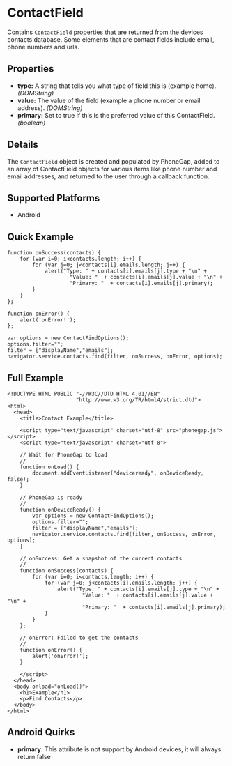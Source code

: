 ContactField
============

Contains `ContactField` properties that are returned from the devices contacts database.  Some elements that are contact fields include email, phone numbers and urls.

Properties
----------

- __type:__ A string that tells you what type of field this is (example home). _(DOMString)_
- __value:__ The value of the field (example a phone number or email address). _(DOMString)_
- __primary:__ Set to true if this is the preferred value of this ContactField. _(boolean)_

Details
-------

The `ContactField` object is created and populated by PhoneGap, added to an array of ContactField objects for various items like phone number and email addresses, and returned to the user through a callback function.

Supported Platforms
-------------------

- Android

Quick Example
-------------

    function onSuccess(contacts) {
		for (var i=0; i<contacts.length; i++) {
			for (var j=0; j<contacts[i].emails.length; j++) {
				alert("Type: " + contacts[i].emails[j].type + "\n" + 
						"Value: "  + contacts[i].emails[j].value + "\n" + 
						"Primary: "  + contacts[i].emails[j].primary);
			}
		}
    };

    function onError() {
        alert('onError!');
    };

    var options = new ContactFindOptions();
	options.filter="";
	filter = ["displayName","emails"];
    navigator.service.contacts.find(filter, onSuccess, onError, options);

Full Example
------------

    <!DOCTYPE HTML PUBLIC "-//W3C//DTD HTML 4.01//EN"
                          "http://www.w3.org/TR/html4/strict.dtd">
    <html>
      <head>
        <title>Contact Example</title>

        <script type="text/javascript" charset="utf-8" src="phonegap.js"></script>
        <script type="text/javascript" charset="utf-8">

        // Wait for PhoneGap to load
        //
        function onLoad() {
            document.addEventListener("deviceready", onDeviceReady, false);
        }

        // PhoneGap is ready
        //
        function onDeviceReady() {
			var options = new ContactFindOptions();
			options.filter="";
			filter = ["displayName","emails"];
			navigator.service.contacts.find(filter, onSuccess, onError, options);
        }
    
        // onSuccess: Get a snapshot of the current contacts
        //
		function onSuccess(contacts) {
			for (var i=0; i<contacts.length; i++) {
				for (var j=0; j<contacts[i].emails.length; j++) {
					alert("Type: " + contacts[i].emails[j].type + "\n" + 
							"Value: "  + contacts[i].emails[j].value + "\n" + 
							"Primary: "  + contacts[i].emails[j].primary);
				}
			}
		};
    
        // onError: Failed to get the contacts
        //
        function onError() {
            alert('onError!');
        }

        </script>
      </head>
      <body onload="onLoad()">
        <h1>Example</h1>
        <p>Find Contacts</p>
      </body>
    </html>

Android Quirks
--------------

- __primary:__ This attribute is not support by Android devices, it will always return false

